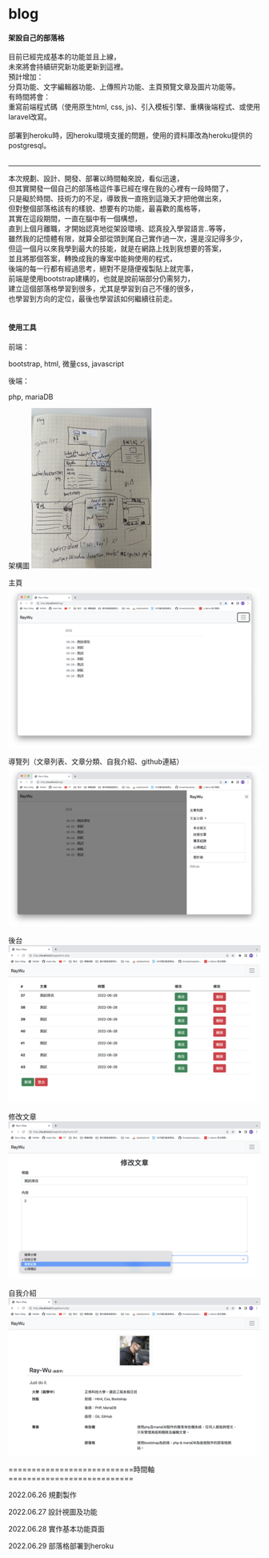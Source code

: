 # blog

#### 架設自己的部落格

目前已經完成基本的功能並且上線，<br/>
未來將會持續研究新功能更新到這裡。<br/>
預計增加：<br/>
分頁功能、文字編輯器功能、上傳照片功能、主頁預覽文章及圖片功能等。<br/>
有時間將會：<br/>
重寫前端程式碼（使用原生html, css, js)、引入模板引擎、重構後端程式、或使用laravel改寫。<br/>
<br/>
部署到heroku時，因heroku環境支援的問題，使用的資料庫改為heroku提供的postgresql。<br/>
<br/>

<hr/>
本次規劃、設計、開發、部署以時間軸來說，看似迅速，<br/>
但其實開發一個自己的部落格這件事已經在埋在我的心裡有一段時間了，<br/>
只是礙於時間、技術力的不足，導致我一直拖到這幾天才把他做出來，<br/>
但對整個部落格該有的樣貌、想要有的功能，最喜歡的風格等，<br/>
其實在這段期間，一直在腦中有一個構想，<br/>
直到上個月離職，才開始認真地從架設環境、認真投入學習語言..等等，<br/>
雖然我的記憶體有限，就算全部從頭到尾自己實作過一次，還是沒記得多少，<br/>
但這一個月以來我學到最大的技能，就是在網路上找到我想要的答案，<br/>
並且將那個答案，轉換成我的專案中能夠使用的程式，<br/>
後端的每一行都有經過思考，絕對不是隨便複製貼上就完事，<br/>
前端是使用bootstrap建構的，也就是說前端部分仍需努力，<br/>
建立這個部落格學習到很多，尤其是學習到自己不懂的很多，<br/>
也學習到方向的定位，最後也學習該如何繼續往前走。<br/>
<br/>

#### 使用工具

<p>前端：</p>
<p>bootstrap, html, 微量css, javascript</p>
<p>後端：</p>
<p>php, mariaDB</p>

架構圖
![image](https://github.com/Hack-Ray/Ray-s-Blog/blob/master/photos/blog%E6%9E%B6%E6%A7%8B%E5%9C%96.jpeg)

主頁
![image](https://github.com/Hack-Ray/Ray-s-Blog/blob/master/photos/%E4%B8%BB%E9%A0%81.png)

導覽列（文章列表、文章分類、自我介紹、github連結）
![image](https://github.com/Hack-Ray/Ray-s-Blog/blob/master/photos/%E5%B0%8E%E8%A6%BD%E5%88%97%E5%8A%9F%E8%83%BD.png)

後台
![image](https://github.com/Hack-Ray/Ray-s-Blog/blob/master/photos/%E5%BE%8C%E5%8F%B0%E9%A0%81%E9%9D%A2.png)

修改文章
![image](https://github.com/Hack-Ray/Ray-s-Blog/blob/master/photos/%E4%BF%AE%E6%94%B9%E6%96%87%E7%AB%A0%E9%A0%81%E9%9D%A2.png)

自我介紹
![image](https://github.com/Hack-Ray/Ray-s-Blog/blob/master/photos/%E8%87%AA%E6%88%91%E4%BB%8B%E7%B4%B9%E9%A0%81%E9%9D%A2.png)

===========================時間軸===========================

2022.06.26 規劃製作

2022.06.27 設計視圖及功能

2022.06.28 實作基本功能頁面

2022.06.29 部落格部署到heroku
